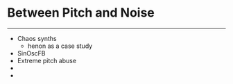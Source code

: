 # Between Pitch and Noise

------

- Chaos synths
    - henon as a case study
- SinOscFB
- Extreme pitch abuse
- 
-
